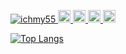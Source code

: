 <p align="left">
  <a href="https://github.com/ichmy55/ichmy55/">
    <img src="https://komarev.com/ghpvc/?username=ichmy55" alt="ichmy55" />
  </a>
  <a href="http://twitter.com/ichmy55">
    <img height="20" src="https://img.shields.io/twitter/follow/ichmy55?label=Twitter&logo=twitter&style=flat" />
  </a>
  <a href="https://github.com/ichmy55">
    <img height="20" src="https://img.shields.io/github/followers/ichmy55?label=follow&logo=github&style=flat" />
  </a>
  <a href="http://qiita.com/ichmy">
    <img height="20" src="https://qiita-badge.apiapi.app/s/ichmy/posts.svg" />
  </a>
  <//qiita.com/ichmy">
    <img height="20" src="https://qiita-badge.apiapi.app/s/ichmy/contributions.svg" />
  </a>
</p>

[![Top Langs](https://github-readme-stats.vercel.app/api/top-langs/?username=ichmy55&layout=compact&theme=onedark)](https://github.com/anuraghazra/github-readme-stats)
